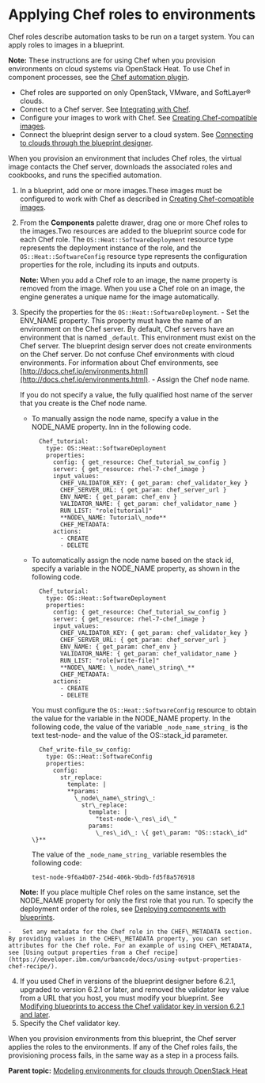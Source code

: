 # Applying Chef roles to environments

Chef roles describe automation tasks to be run on a target system. You can apply roles to images in a blueprint.

**Note:** These instructions are for using Chef when you provision environments on cloud systems via OpenStack Heat. To use Chef in component processes, see the [Chef automation plugin](https://developer.ibm.com/urbancode/plugin/chef/).

-   Chef roles are supported on only OpenStack, VMware, and SoftLayer® clouds.
-   Connect to a Chef server. See [Integrating with Chef](integrate_chef.md).
-   Configure your images to work with Chef. See [Creating Chef-compatible images](integrate_chef_images.md).
-   Connect the blueprint design server to a cloud system. See [Connecting to clouds through the blueprint designer](security_cloud_connection.md).

When you provision an environment that includes Chef roles, the virtual image contacts the Chef server, downloads the associated roles and cookbooks, and runs the specified automation.

1.  In a blueprint, add one or more images.These images must be configured to work with Chef as described in [Creating Chef-compatible images](integrate_chef_images.md).
2.  From the **Components** palette drawer, drag one or more Chef roles to the images.Two resources are added to the blueprint source code for each Chef role. The `OS::Heat::SoftwareDeployment` resource type represents the deployment instance of the role, and the `OS::Heat::SoftwareConfig` resource type represents the configuration properties for the role, including its inputs and outputs.

    **Note:** When you add a Chef role to an image, the name property is removed from the image. When you use a Chef role on an image, the engine generates a unique name for the image automatically.

3.   Specify the properties for the `OS::Heat::SoftwareDeployment`. 
    -   Set the ENV\_NAME property. This property must have the name of an environment on the Chef server. By default, Chef servers have an environment that is named `_default`. This environment must exist on the Chef server. The blueprint design server does not create environments on the Chef server. Do not confuse Chef environments with cloud environments. For information about Chef environments, see [http://docs.chef.io/environments.html](http://docs.chef.io/environments.html).
    -   Assign the Chef node name.

        If you do not specify a value, the fully qualified host name of the server that you create is the Chef node name.

        -   To manually assign the node name, specify a value in the NODE\_NAME property. Inn in the following code.

            ```
              Chef_tutorial:
                type: OS::Heat::SoftwareDeployment
                properties:
                  config: { get_resource: Chef_tutorial_sw_config }
                  server: { get_resource: rhel-7-chef_image }
                  input_values:
                    CHEF_VALIDATOR_KEY: { get_param: chef_validator_key }
                    CHEF_SERVER_URL: { get_param: chef_server_url }
                    ENV_NAME: { get_param: chef_env }
                    VALIDATOR_NAME: { get_param: chef_validator_name }
                    RUN_LIST: "role[tutorial]"
                    **NODE\_NAME: Tutorial\_node**
                    CHEF_METADATA:
                  actions:
                    - CREATE
                    - DELETE
            
            ```

        -   To automatically assign the node name based on the stack id, specify a variable in the NODE\_NAME property, as shown in the following code.

            ```
              Chef_tutorial:
                type: OS::Heat::SoftwareDeployment
                properties:
                  config: { get_resource: Chef_tutorial_sw_config }
                  server: { get_resource: rhel-7-chef_image }
                  input_values:
                    CHEF_VALIDATOR_KEY: { get_param: chef_validator_key }
                    CHEF_SERVER_URL: { get_param: chef_server_url }
                    ENV_NAME: { get_param: chef_env }
                    VALIDATOR_NAME: { get_param: chef_validator_name }
                    RUN_LIST: "role[write-file]"
                    **NODE\_NAME: \_node\_name\_string\_**
                    CHEF_METADATA:
                  actions:
                    - CREATE
                    - DELETE
            ```

            You must configure the `OS::Heat::SoftwareConfig` resource to obtain the value for the variable in the NODE\_NAME property. In the following code, the value of the variable `_node_name_string_` is the text test-node- and the value of the OS::stack\_id parameter.

            ```
              Chef_write-file_sw_config:
                type: OS::Heat::SoftwareConfig
                properties:
                  config:
                    str_replace:
                      template: |
                      **params:
                        \_node\_name\_string\_:
                          str\_replace:
                            template: |
                              "test-node-\_res\_id\_"
                            params:
                              \_res\_id\_: \{ get\_param: "OS::stack\_id" \}**
            ```

            The value of the `_node_name_string_` variable resembles the following code:

            ```
            test-node-9f6a4b07-254d-406k-9bdb-fd5f8a576918
            ```

        **Note:** If you place multiple Chef roles on the same instance, set the NODE\_NAME property for only the first role that you run. To specify the deployment order of the roles, see [Deploying components with blueprints](blueprint_deploy_env.md#deployment_order).

    -   Set any metadata for the Chef role in the CHEF\_METADATA section. By providing values in the CHEF\_METADATA property, you can set attributes for the Chef role. For an example of using CHEF\_METADATA, see [Using output properties from a Chef recipe](https://developer.ibm.com/urbancode/docs/using-output-properties-chef-recipe/).
4.   If you used Chef in versions of the blueprint designer before 6.2.1, upgraded to version 6.2.1 or later, and removed the validator key value from a URL that you host, you must modify your blueprint. See [Modifying blueprints to access the Chef validator key in version 6.2.1 and later](chef_validator.md#).
5.   Specify the Chef validator key. 

When you provision environments from this blueprint, the Chef server applies the roles to the environments. If any of the Chef roles fails, the provisioning process fails, in the same way as a step in a process fails.

**Parent topic:** [Modeling environments for clouds through OpenStack Heat](../../com.ibm.edt.doc/topics/blueprint_edit_clouds.md)

